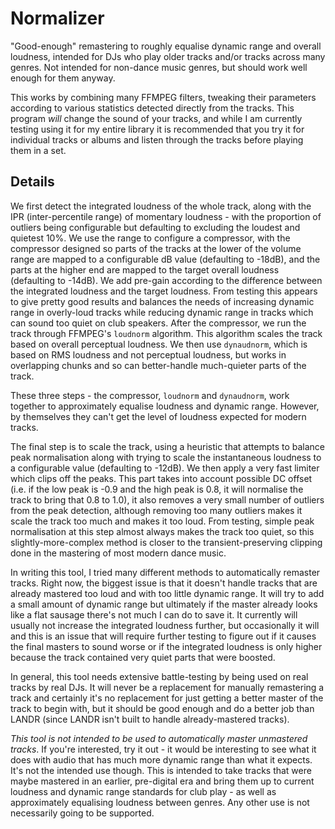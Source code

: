 # Normalizer

"Good-enough" remastering to roughly equalise dynamic range and overall loudness, intended for
DJs who play older tracks and/or tracks across many genres. Not intended for non-dance music
genres, but should work well enough for them anyway.

This works by combining many FFMPEG filters, tweaking their parameters according to various
statistics detected directly from the tracks. This program _will_ change the sound of your
tracks, and while I am currently testing using it for my entire library it is recommended that
you try it for individual tracks or albums and listen through the tracks before playing them
in a set.

## Details

We first detect the integrated loudness of the whole track, along with the IPR (inter-percentile
range) of momentary loudness - with the proportion of outliers being configurable but defaulting
to excluding the loudest and quietest 10%. We use the range to configure a compressor, with the
compressor designed so parts of the tracks at the lower of the volume range are mapped to a
configurable dB value (defaulting to -18dB), and the parts at the higher end are mapped to the
target overall loudness (defaulting to -14dB). We add pre-gain according to the difference between
the integrated loudness and the target loudness. From testing this appears to give pretty good
results and balances the needs of increasing dynamic range in overly-loud tracks while reducing
dynamic range in tracks which can sound too quiet on club speakers. After the compressor, we run
the track through FFMPEG's `loudnorm` algorithm. This algorithm scales the track based on overall
perceptual loudness. We then use `dynaudnorm`, which is based on RMS loudness and not perceptual
loudness, but works in overlapping chunks and so can better-handle much-quieter parts of the track.

These three steps - the compressor, `loudnorm` and `dynaudnorm`, work together to approximately
equalise loudness and dynamic range. However, by themselves they can't get the level of loudness
expected for modern tracks.

The final step is to scale the track, using a heuristic that attempts to balance peak normalisation
along with trying to scale the instantaneous loudness to a configurable value (defaulting to -12dB).
We then apply a very fast limiter which clips off the peaks. This part takes into account possible
DC offset (i.e. if the low peak is -0.9 and the high peak is 0.8, it will normalise the track to
bring that 0.8 to 1.0), it also removes a very small number of outliers from the peak detection,
although removing too many outliers makes it scale the track too much and makes it too loud. From
testing, simple peak normalisation at this step almost always makes the track too quiet, so this
slightly-more-complex method is closer to the transient-preserving clipping done in the mastering
of most modern dance music.

In writing this tool, I tried many different methods to automatically remaster tracks. Right now, the
biggest issue is that it doesn't handle tracks that are already mastered too loud and with too little
dynamic range. It will try to add a small amount of dynamic range but ultimately if the master already
looks like a flat sausage there's not much I can do to save it. It currently will usually not increase
the integrated loudness further, but occasionally it will and this is an issue that will require further
testing to figure out if it causes the final masters to sound worse or if the integrated loudness is
only higher because the track contained very quiet parts that were boosted.

In general, this tool needs extensive battle-testing by being used on real tracks by real DJs. It will
never be a replacement for manually remastering a track and certainly it's no replacement for just getting
a better master of the track to begin with, but it should be good enough and do a better job than LANDR
(since LANDR isn't built to handle already-mastered tracks).

_This tool is not intended to be used to automatically master unmastered tracks_. If you're interested,
try it out - it would be interesting to see what it does with audio that has much more dynamic range
than what it expects. It's not the intended use though. This is intended to take tracks that were maybe
mastered in an earlier, pre-digital era and bring them up to current loudness and dynamic range standards for
club play - as well as approximately equalising loudness between genres. Any other use is not necessarily
going to be supported.
